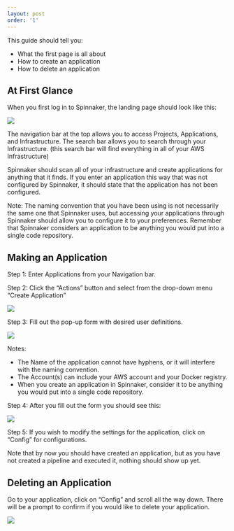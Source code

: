```yaml
---
layout: post
order: '1'
---
```


This guide should tell you:

- What the first page is all about
- How to create an application
- How to delete an application


## At First Glance

When you first log in to Spinnaker, the landing page should look like this:

![](https://d1ax1i5f2y3x71.cloudfront.net/items/2z1u24101u2v463O3u1M/Image%202017-03-24%20at%203.15.34%20PM.png)

The navigation bar at the top allows you to access Projects, Applications, and Infrastructure.
The search bar allows you to search through your Infrastructure. 
(this search bar will find everything in all of your AWS Infrastructure) 

Spinnaker should scan all of your infrastructure and create applications for anything that it finds. 
If you enter an application this way that was not configured by Spinnaker, it should state that the application has not been configured. 

Note: The naming convention that you have been using is not necessarily the same one that Spinnaker uses, but accessing your applications through Spinnaker should allow you to configure it to your preferences.
Remember that Spinnaker considers an application to be anything you would put into a single code repository.


## Making an Application

Step 1: Enter Applications from your Navigation bar. 

Step 2: Click the “Actions” button and select from the drop-down menu “Create Application”

![](https://d1ax1i5f2y3x71.cloudfront.net/items/0H383p1h120p1D2n2y19/Image%202017-03-24%20at%203.20.41%20PM.png)

Step 3: Fill out the pop-up form with desired user definitions.

![](https://d1ax1i5f2y3x71.cloudfront.net/items/2B3k3E2o3h442H0x2U3S/Image%202017-03-24%20at%203.22.30%20PM.png)

Notes: 

- The Name of the application cannot have hyphens, or it will interfere with the naming convention.
- The Account(s) can include your AWS account and your Docker registry.
- When you create an application in Spinnaker, consider it to be anything you would put into a single code repository. 

Step 4: After you fill out the form you should see this:

![](https://d1ax1i5f2y3x71.cloudfront.net/items/2T1h1b1c052n2x1g1R1y/Image%202017-03-24%20at%203.26.40%20PM.png)

Step 5: If you wish to modify the settings for the application, click on “Config” for configurations.

Note that by now you should have created an application, but as you have not created a pipeline and executed it, nothing should show up yet.


## Deleting an Application

Go to your application, click on “Config” and scroll all the way down. There will be a prompt to confirm if you would like to delete your application. 

![](https://d1ax1i5f2y3x71.cloudfront.net/items/2v0j1E0A1p06461K0A1c/Image%202017-03-24%20at%203.28.14%20PM.png)
